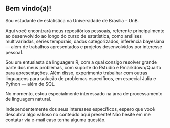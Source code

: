 ## Bem vindo(a)!

Sou estudante de estatística na Universidade de Brasília - UnB.

Aqui você encontrará meus repositórios pessoais, referente principalmente ao desenvolvido ao longo do curso de estatística, como análises multivariadas, séries temporais, dados categorizados, inferência bayesiana — além de trabalhos apresentados e projetos desenvolvidos por interesse pessoal.

Sou um entusiasta da linguagem R, com a qual consigo resolver grande parte dos meus problemas, com suporte do Rstudio e Rmarkdown/Quarto para apresentações. Além disso, experimento trabalhar com outras linguagens para solução de problemas específicos, em especial Julia e Python — além de SQL.

No momento, estou especialmente interessado na área de processamento de linguagem natural.

Independentemente dos seus interesses específicos, espero que você descubra algo valioso no conteúdo aqui presente! Não hesite em me contatar via e-mail caso tenha alguma questão.

